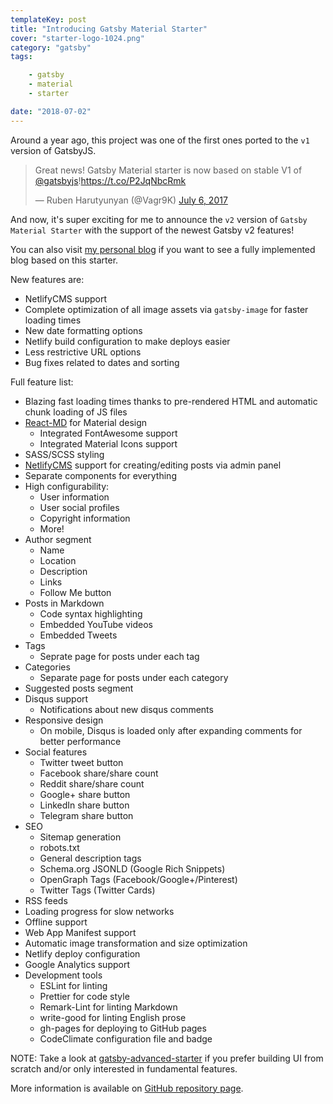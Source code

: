 ```yaml
---
templateKey: post
title: "Introducing Gatsby Material Starter"
cover: "starter-logo-1024.png"
category: "gatsby"
tags:

    - gatsby
    - material
    - starter

date: "2018-07-02"
---
```


Around a year ago, this project was one of the first ones ported to the `v1` version of GatsbyJS.

<blockquote class="twitter-tweet" data-lang="en"><p lang="en" dir="ltr">Great news! Gatsby Material starter is now based on stable V1 of <a href="https://twitter.com/gatsbyjs">@gatsbyjs</a>!<a href="https://t.co/P2JqNbcRmk">https://t.co/P2JqNbcRmk</a></p>&mdash; Ruben Harutyunyan (@Vagr9K) <a href="https://twitter.com/Vagr9K/status/883073085963993089">July 6, 2017</a></blockquote>

And now, it's super exciting for me to announce the `v2` version of `Gatsby Material Starter` with the support of the newest Gatsby v2 features!

You can also visit [my personal blog](https://vagr9k.me) if you want to see a fully implemented blog based on this starter.

New features are:

- NetlifyCMS support
- Complete optimization of all image assets via `gatsby-image` for faster loading times
- New date formatting options
- Netlify build configuration to make deploys easier
- Less restrictive URL options
- Bug fixes related to dates and sorting

Full feature list:

- Blazing fast loading times thanks to pre-rendered HTML and automatic chunk loading of JS files
- [React-MD](https://github.com/mlaursen/react-md) for Material design
  - Integrated FontAwesome support
  - Integrated Material Icons support
- SASS/SCSS styling
- [NetlifyCMS](https://www.netlifycms.org/docs/intro/) support for creating/editing posts via admin panel
- Separate components for everything
- High configurability:
  - User information
  - User social profiles
  - Copyright information
  - More!
- Author segment
  - Name
  - Location
  - Description
  - Links
  - Follow Me button
- Posts in Markdown
  - Code syntax highlighting
  - Embedded YouTube videos
  - Embedded Tweets
- Tags
  - Seprate page for posts under each tag
- Categories
  - Separate page for posts under each category
- Suggested posts segment
- Disqus support
  - Notifications about new disqus comments
- Responsive design
  - On mobile, Disqus is loaded only after expanding comments for better performance
- Social features
  - Twitter tweet button
  - Facebook share/share count
  - Reddit share/share count
  - Google+ share button
  - LinkedIn share button
  - Telegram share button
- SEO
  - Sitemap generation
  - robots.txt
  - General description tags
  - Schema.org JSONLD (Google Rich Snippets)
  - OpenGraph Tags (Facebook/Google+/Pinterest)
  - Twitter Tags (Twitter Cards)
- RSS feeds
- Loading progress for slow networks
- Offline support
- Web App Manifest support
- Automatic image transformation and size optimization
- Netlify deploy configuration
- Google Analytics support
- Development tools
  - ESLint for linting
  - Prettier for code style
  - Remark-Lint for linting Markdown
  - write-good for linting English prose
  - gh-pages for deploying to GitHub pages
  - CodeClimate configuration file and badge

NOTE: Take a look at [gatsby-advanced-starter](https://github.com/Vagr9K/gatsby-advanced-starter) if you prefer building UI from scratch and/or only interested in fundamental features.

More information is available on [GitHub repository page](https://github.com/Vagr9K/gatsby-material-starter).
